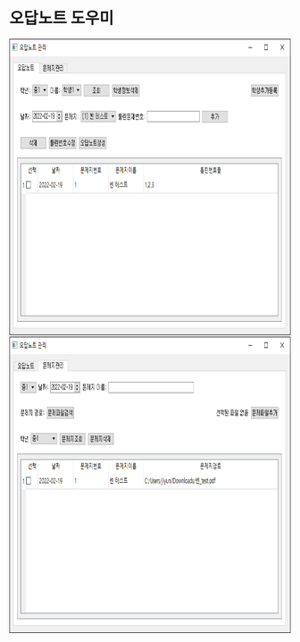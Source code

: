 # 오답노트 도우미

<img src = "https://github.com/JooJiyun/Review_Note_Helper/blob/main/screenshot/capture1.PNG" width ="800" height="530">
<img src = "https://github.com/JooJiyun/Review_Note_Helper/blob/main/screenshot/capture2.PNG" width ="800" height="530"> 
